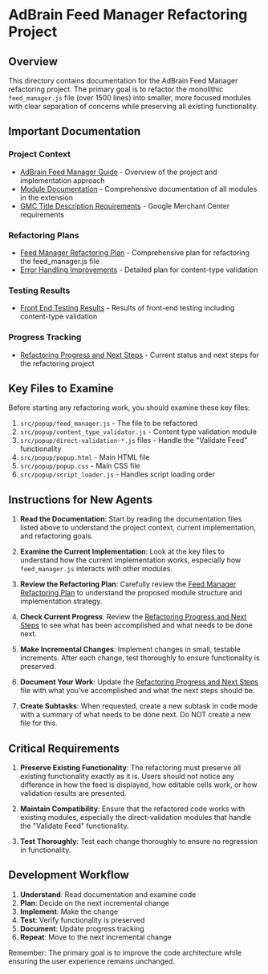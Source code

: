 # AdBrain Feed Manager Refactoring Project

## Overview

This directory contains documentation for the AdBrain Feed Manager refactoring project. The primary goal is to refactor the monolithic `feed_manager.js` file (over 1500 lines) into smaller, more focused modules with clear separation of concerns while preserving all existing functionality.

## Important Documentation

### Project Context
- [AdBrain Feed Manager Guide](./adbrain_feed_manager_guide.md) - Overview of the project and implementation approach
- [Module Documentation](./module_documentation.md) - Comprehensive documentation of all modules in the extension
- [GMC Title Description Requirements](../instructions/GMC_Title_Description_Requirements.md) - Google Merchant Center requirements

### Refactoring Plans
- [Feed Manager Refactoring Plan](./feed_manager_refactoring_plan.md) - Comprehensive plan for refactoring the feed_manager.js file
- [Error Handling Improvements](./error_handling_improvements.md) - Detailed plan for content-type validation

### Testing Results
- [Front End Testing Results](./front_end_testing_results.md) - Results of front-end testing including content-type validation

### Progress Tracking
- [Refactoring Progress and Next Steps](./refactoring_progress_and_next_steps.md) - Current status and next steps for the refactoring project

## Key Files to Examine

Before starting any refactoring work, you should examine these key files:

1. `src/popup/feed_manager.js` - The file to be refactored
2. `src/popup/content_type_validator.js` - Content type validation module
3. `src/popup/direct-validation-*.js` files - Handle the "Validate Feed" functionality
4. `src/popup/popup.html` - Main HTML file
5. `src/popup/popup.css` - Main CSS file
6. `src/popup/script_loader.js` - Handles script loading order

## Instructions for New Agents

1. **Read the Documentation**: Start by reading the documentation files listed above to understand the project context, current implementation, and refactoring goals.

2. **Examine the Current Implementation**: Look at the key files to understand how the current implementation works, especially how `feed_manager.js` interacts with other modules.

3. **Review the Refactoring Plan**: Carefully review the [Feed Manager Refactoring Plan](./feed_manager_refactoring_plan.md) to understand the proposed module structure and implementation strategy.

4. **Check Current Progress**: Review the [Refactoring Progress and Next Steps](./refactoring_progress_and_next_steps.md) to see what has been accomplished and what needs to be done next.

5. **Make Incremental Changes**: Implement changes in small, testable increments. After each change, test thoroughly to ensure functionality is preserved.

6. **Document Your Work**: Update the [Refactoring Progress and Next Steps](./refactoring_progress_and_next_steps.md) file with what you've accomplished and what the next steps should be.

7. **Create Subtasks**: When requested, create a new subtask in code mode with a summary of what needs to be done next. Do NOT create a new file for this.

## Critical Requirements

1. **Preserve Existing Functionality**: The refactoring must preserve all existing functionality exactly as it is. Users should not notice any difference in how the feed is displayed, how editable cells work, or how validation results are presented.

2. **Maintain Compatibility**: Ensure that the refactored code works with existing modules, especially the direct-validation modules that handle the "Validate Feed" functionality.

3. **Test Thoroughly**: Test each change thoroughly to ensure no regression in functionality.

## Development Workflow

1. **Understand**: Read documentation and examine code
2. **Plan**: Decide on the next incremental change
3. **Implement**: Make the change
4. **Test**: Verify functionality is preserved
5. **Document**: Update progress tracking
6. **Repeat**: Move to the next incremental change

Remember: The primary goal is to improve the code architecture while ensuring the user experience remains unchanged.